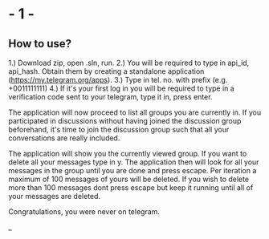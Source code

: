 # - 1 -

## How to use?


1.) Download zip, open .sln, run.
2.) You will be required to type in api_id, api_hash.
Obtain them by creating a standalone application (https://my.telegram.org/apps).
3.) Type in tel. no. with prefix (e.g. +0011111111)
4.) If it's your first log in you will be required to type in a verification code sent to your telegram, type it in, press enter.

The application will now proceed to list all groups you are currently in. If you participated in discussions without having joined the discussion group beforehand, it's time to
join the discussion group such that all your conversations are really included.

The application will show you the currently viewed group. If you want to delete all your messages type in y. The application then will look for all your messages in the group
until you are done and press escape. Per iteration a maximum of 100 messages of yours will be deleted. If you wish to delete more than 100 messages dont press escape but keep it running until
all of your messages are deleted.

Congratulations, you were never on telegram.

_
